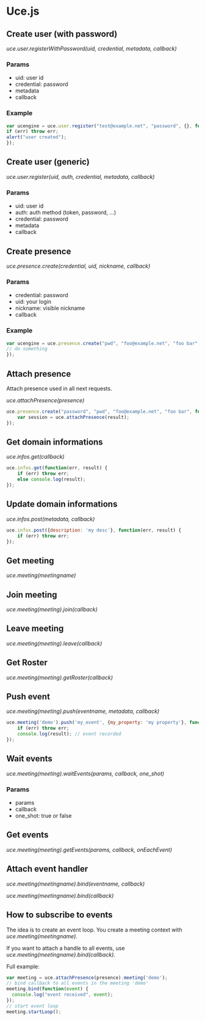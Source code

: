 # Uce.js

## Create user (with password)

*uce.user.registerWithPassword(uid, credential, metadata, callback)*

### Params

* uid: user id
* credential: password
* metadata
* callback

### Example

```javascript
var ucengine = uce.user.register("test@example.net", "password", {}, function(err, result) {
if (err) throw err;
alert("user created");
});
```

## Create user (generic)

*uce.user.register(uid, auth, credential, metadata, callback)*

### Params

* uid: user id
* auth: auth method (token, password, ...)
* credential: password
* metadata
* callback

## Create presence

*uce.presence.create(credential, uid, nickname, callback)*

### Params

* credential: password
* uid: your login
* nickname: visible nickname
* callback

### Example

```javascript
var ucengine = uce.presence.create("pwd", "foo@example.net", "foo bar", function(err, result) {
// do something
});
```

## Attach presence

Attach presence used in all next requests.

*uce.attachPresence(presence)*

```javascript
uce.presence.create("password", "pwd", "foo@example.net", "foo bar", function(err, result) {
    var session = uce.attachPresence(result);
});
```

## Get domain informations

*uce.infos.get(callback)*

```javascript
uce.infos.get(function(err, result) {
    if (err) throw err;
    else console.log(result);
});
```

## Update domain informations

*uce.infos.post(metadata, callback)*

```javascript
uce.infos.post({description: 'my desc'}, function(err, result) {
    if (err) throw err;
});
```

## Get meeting

*uce.meeting(meetingname)*

## Join meeting

*uce.meeting(meeting).join(callback)*

## Leave meeting

*uce.meeting(meeting).leave(callback)*

## Get Roster

*uce.meeting(meeting).getRoster(callback)*

## Push event

*uce.meeting(meeting).push(eventname, metadata, callback)*

```javascript
uce.meeting('demo').push('my_event', {my_property: 'my property'}, function(err, result) {
    if (err) throw err;
    console.log(result); // event recorded
});
```
## Wait events

*uce.meeting(meeting).waitEvents(params, callback, one_shot)*

### Params

* params
* callback
* one_shot: true or false

## Get events

*uce.meeting(meeting).getEvents(params, callback, onEachEvent)*

## Attach event handler

*uce.meeting(meetingname).bind(eventname, callback)*

*uce.meeting(meetingname).bind(callback)*

## How to subscribe to events

The idea is to create an event loop. You create a meeting context with *uce.meeting(meetingname)*.

If you want to attach a handle to all events, use *uce.meeting(meetingname).bind(callback)*.

Full example:

```javascript
var meeting = uce.attachPresence(presence).meeting('demo');
// bind callback to all events in the meeting 'demo'
meeting.bind(function(event) {
  console.log("event received", event);
});
// start event loop
meeting.startLoop();
```
